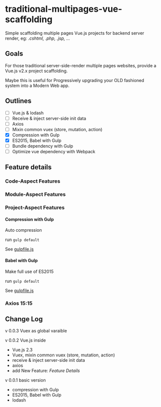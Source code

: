 # traditional-multipages-vue-scaffolding

Simple scaffolding multiple pages Vue.js projects for backend server render, eg:  *.cshtml, .php, .jsp, ...* 

## Goals 

For those traditional server-side-render multiple pages websites, provide a Vue.js v2.x project scaffolding.

Maybe this is useful for Progressively upgrading your OLD fashioned system into a Modern Web app.

## Outlines
- [ ] Vue.js & lodash
- [ ] Receive & inject server-side init data 
- [ ] Axios 
- [ ] Mixin common vuex (store, mutation, action)
- [x] Compression with Gulp
- [x] ES2015, Babel with Gulp
- [ ] Bundle dependency with Gulp 
- [ ] Optimize vue dependency with Webpack 

## Feature details

### Code-Aspect Features

### Module-Aspect Features

### Project-Aspect Features

#### Compression with Gulp

Auto compression

run `gulp default`

See [gulpfile.js](https://github.com/AihuishouFE/traditional-multipages-vue-scaffolding/blob/master/gulpfile.js)

#### Babel with Gulp

Make full use of ES2015

run `gulp default`

See [gulpfile.js](https://github.com/AihuishouFE/traditional-multipages-vue-scaffolding/blob/master/gulpfile.js)


### Axios 15:15

## Change Log 

v 0.0.3 Vuex as global varaible

v 0.0.2 Vue.js inside
- Vue.js 2.3
- Vuex, mixin common vuex (store, mutation, action)
- receive & inject server-side init data 
- axios
- add New Feature: *Feature Details*

v 0.0.1 basic version
- compression with Gulp
- ES2015, Babel with Gulp
- lodash

